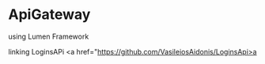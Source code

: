 # ApiGateway
 using Lumen Framework
 
 linking LoginsAPi <a href="https://github.com/VasileiosAidonis/LoginsApi>a</a>
